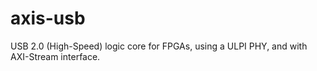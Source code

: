 # axis-usb
USB 2.0 (High-Speed) logic core for FPGAs, using a ULPI PHY, and with AXI-Stream interface.
